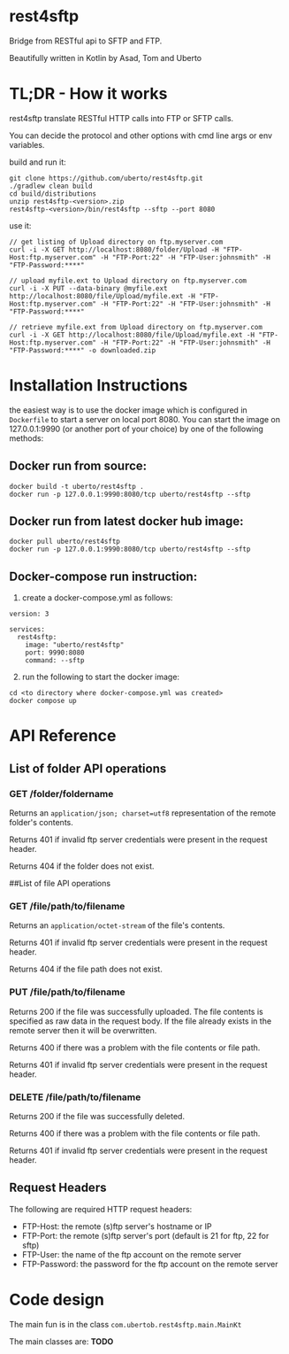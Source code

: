 # rest4sftp

Bridge from RESTful api to SFTP and FTP.


Beautifully written in Kotlin by Asad, Tom and Uberto

# TL;DR - How it works

rest4sftp translate RESTful HTTP calls into FTP or SFTP calls.

You can decide the protocol and other options with cmd line args or env variables.

build and run it:
```$bash
git clone https://github.com/uberto/rest4sftp.git
./gradlew clean build
cd build/distributions
unzip rest4sftp-<version>.zip
rest4sftp-<version>/bin/rest4sftp --sftp --port 8080
```

use it:
```$bash
// get listing of Upload directory on ftp.myserver.com
curl -i -X GET http://localhost:8080/folder/Upload -H "FTP-Host:ftp.myserver.com" -H "FTP-Port:22" -H "FTP-User:johnsmith" -H "FTP-Password:****"

// upload myfile.ext to Upload directory on ftp.myserver.com
curl -i -X PUT --data-binary @myfile.ext http://localhost:8080/file/Upload/myfile.ext -H "FTP-Host:ftp.myserver.com" -H "FTP-Port:22" -H "FTP-User:johnsmith" -H "FTP-Password:****"

// retrieve myfile.ext from Upload directory on ftp.myserver.com
curl -i -X GET http://localhost:8080/file/Upload/myfile.ext -H "FTP-Host:ftp.myserver.com" -H "FTP-Port:22" -H "FTP-User:johnsmith" -H "FTP-Password:****" -o downloaded.zip
```

# Installation Instructions

the easiest way is to use the docker image which is configured in `Dockerfile` to start a server on local port 8080. You
can start the image on 127.0.0.1:9990 (or another port of your choice) by one of the following methods:

## Docker run from source:
```$bash
docker build -t uberto/rest4sftp .
docker run -p 127.0.0.1:9990:8080/tcp uberto/rest4sftp --sftp
```

## Docker run from latest docker hub image:
```$bash
docker pull uberto/rest4sftp
docker run -p 127.0.0.1:9990:8080/tcp uberto/rest4sftp --sftp
```

## Docker-compose run instruction:
1. create a docker-compose.yml as follows:
```$yml
version: 3

services:
  rest4sftp:
    image: "uberto/rest4sftp"
    port: 9990:8080
    command: --sftp
```
2. run the following to start the docker image:
```$bash
cd <to directory where docker-compose.yml was created>
docker compose up
```


# API Reference

## List of folder API operations

### GET /folder/foldername

Returns an `application/json; charset=utf8` representation of the remote folder's contents.

Returns 401 if invalid ftp server credentials were present in the request header.

Returns 404 if the folder does not exist.

##List of file API operations

### GET /file/path/to/filename

Returns an `application/octet-stream` of the file's contents.

Returns 401 if invalid ftp server credentials were present in the request header.

Returns 404 if the file path does not exist.

### PUT /file/path/to/filename

Returns 200 if the file was successfully uploaded. The file contents is specified as raw data in the request body. If
the file already exists in the remote server then it will be overwritten.

Returns 400 if there was a problem with the file contents or file path.

Returns 401 if invalid ftp server credentials were present in the request header.

### DELETE /file/path/to/filename

Returns 200 if the file was successfully deleted.

Returns 400 if there was a problem with the file contents or file path.

Returns 401 if invalid ftp server credentials were present in the request header.

## Request Headers

The following are required HTTP request headers:
* FTP-Host: the remote (s)ftp server's hostname or IP
* FTP-Port: the remote (s)ftp server's port (default is 21 for ftp, 22 for sftp)
* FTP-User: the name of the ftp account on the remote server
* FTP-Password: the password for the ftp account on the remote server


# Code design

The main fun is in the class `com.ubertob.rest4sftp.main.MainKt`

The main classes are: **TODO**

